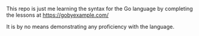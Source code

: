 This repo is just me learning the syntax for the Go language by completing the lessons at https://gobyexample.com/

It is by no means demonstrating any proficiency with the language.
